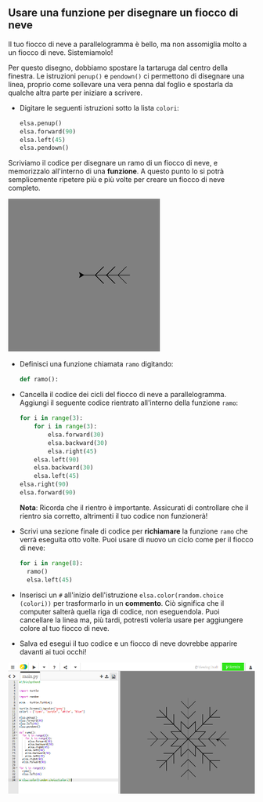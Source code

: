 ## Usare una funzione per disegnare un fiocco di neve

Il tuo fiocco di neve a parallelogramma è bello, ma non assomiglia molto a un fiocco di neve. Sistemiamolo!

Per questo disegno, dobbiamo spostare la tartaruga dal centro della finestra. Le istruzioni `penup()` e `pendown()` ci permettono di disegnare una linea, proprio come sollevare una vera penna dal foglio e spostarla da qualche altra parte per iniziare a scrivere.

- Digitare le seguenti istruzioni sotto la lista `colori`:
    
    ```python
    elsa.penup()
    elsa.forward(90)
    elsa.left(45)
    elsa.pendown()
    ```

Scriviamo il codice per disegnare un ramo di un fiocco di neve, e memorizzalo all'interno di una **funzione**. A questo punto lo si potrà semplicemente ripetere più e più volte per creare un fiocco di neve completo.

![branch](images/branch.PNG)

- Definisci una funzione chiamata `ramo` digitando:
    
    ```python
    def ramo():
    ```

- Cancella il codice dei cicli del fiocco di neve a parallelogramma. Aggiungi il seguente codice rientrato all'interno della funzione `ramo`:
    
    ```python
    for i in range(3):
        for i in range(3):
            elsa.forward(30)
            elsa.backward(30)
            elsa.right(45)
        elsa.left(90)
        elsa.backward(30)
        elsa.left(45)
    elsa.right(90)
    elsa.forward(90)
    ```
    
    **Nota**: Ricorda che il rientro è importante. Assicurati di controllare che il rientro sia corretto, altrimenti il tuo codice non funzionerà!

- Scrivi una sezione finale di codice per **richiamare** la funzione `ramo` che verrà eseguita otto volte. Puoi usare di nuovo un ciclo come per il fiocco di neve:
    
    ```python
    for i in range(8):
      ramo()
      elsa.left(45)
    ```

- Inserisci un `#` all'inizio dell'istruzione `elsa.color(random.choice (colori))` per trasformarlo in un **commento**. Ciò significa che il computer salterà quella riga di codice, non eseguendola. Puoi cancellare la linea ma, più tardi, potresti volerla usare per aggiungere colore al tuo fiocco di neve.

- Salva ed esegui il tuo codice e un fiocco di neve dovrebbe apparire davanti ai tuoi occhi!

![](images/snowflake2.png)